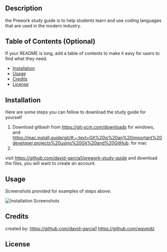 # <Your-Project-Title>

## Description

the Prework study guide is to help students learn and use coding languages that are used in the modern industry.

## Table of Contents (Optional)

If your README is long, add a table of contents to make it easy for users to find what they need.

- [Installation](#installation)
- [Usage](#usage)
- [Credits](#credits)
- [License](#license)

## Installation

Here are some steps you can follow to download the study guide for yourself
1. Download gitbash from https://git-scm.com/downloads for windows, and https://mac.install.guide/git/#:~:text=Git%20is%20an%20important%20developer,projects%20using%20Git%20and%20GitHub. for mac
2. 
visit https://github.com/david-garcia1/prework-study-guide and download the files,
you will want to create an account.


## Usage

Screenshots provided for examples of steps above:

![Installation Screenshots](assets/images/screenshot.png)

## Credits

created by: 
https://github.com/david-garcia1
https://github.com/waveidz

## License

